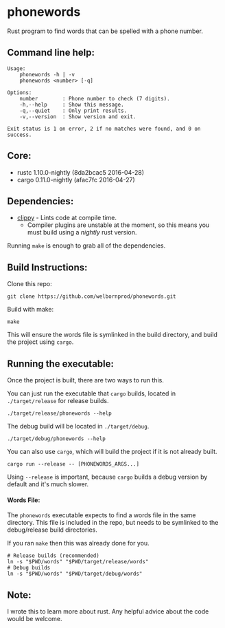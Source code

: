 phonewords
==========

Rust program to find words that can be spelled with a phone number.


Command line help:
------------------

```
Usage:
    phonewords -h | -v
    phonewords <number> [-q]

Options:
    number        : Phone number to check (7 digits).
    -h,--help     : Show this message.
    -q,--quiet    : Only print results.
    -v,--version  : Show version and exit.

Exit status is 1 on error, 2 if no matches were found, and 0 on success.
```

Core:
-----

* rustc 1.10.0-nightly (8da2bcac5 2016-04-28)
* cargo 0.11.0-nightly (afac7fc 2016-04-27)

Dependencies:
-------------

- [clippy](https://github.com/Manishearth/rust-clippy) - Lints code at compile time.
    - Compiler plugins are unstable at the moment,
      so this means you must build using a *nightly* rust version.

Running `make` is enough to grab all of the dependencies.

Build Instructions:
-------------------

Clone this repo:
```
git clone https://github.com/welbornprod/phonewords.git
```

Build with make:
```
make
```

This will ensure the words file is symlinked in the build directory, and
build the project using `cargo`.

Running the executable:
-----------------------

Once the project is built, there are two ways to run this.

You can just run the executable that `cargo` builds, located in
`./target/release` for release builds.
```
./target/release/phonewords --help
```

The debug build will be located in `./target/debug`.
```
./target/debug/phonewords --help
```

You can also use `cargo`, which will build the project if it is not already
built.
```
cargo run --release -- [PHONEWORDS_ARGS...]
```

Using `--release` is important, because `cargo` builds a debug version by
default and it's much slower.

#### Words File:

The `phonewords` executable expects to find a words file in the same
directory.
This file is included in the repo, but needs to be symlinked to the
debug/release build directories.

If you ran `make` then this was already done for you.

```
# Release builds (recommended)
ln -s "$PWD/words" "$PWD/target/release/words"
# Debug builds
ln -s "$PWD/words" "$PWD/target/debug/words"
```

Note:
-----

I wrote this to learn more about rust.
Any helpful advice about the code would be welcome.
